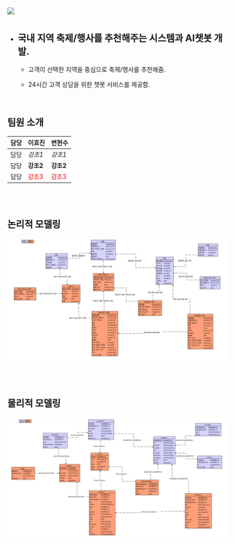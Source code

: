 # <img src="https://capsule-render.vercel.app/api?type=waving&color=auto&height=200&section=header&text=team1_v3sbm3c&fontSize=90" />
- ## 국내 지역 축제/행사를 추천해주는 시스템과 AI챗봇 개발.

    - 고객이 선택한 지역을 중심으로 축제/행사를 추천해줌.

    - 24시간 고객 상담을 위한 챗봇 서비스를 제공함.
<br>

## 팀원 소개

| 담당 | 이효진    | 변현수    |
|------|-----------|-----------|
| 담당 | *강조1*   | *강조1*   |
| 담당 | **강조2** | **강조2** |
| 담당 | <span style="color:red">강조3</span> | <span style="color:red">강조3</span> |

<br><br>
## 논리적 모델링
![ex_screenshot](./img/스크린샷1.png)

<br><br>
## 물리적 모델링
![ex_screenshot](./img/스크린샷2.png)
 
